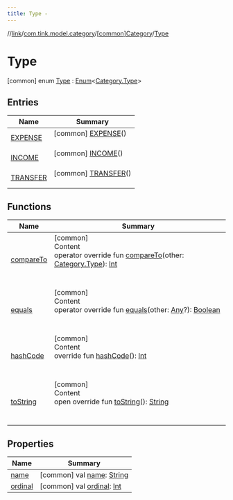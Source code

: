 ```yaml
---
title: Type -
---
```

//[link](../../../index.md)/[com.tink.model.category](../../index.md)/[[common]Category](../index.md)/[Type](index.md)



# Type  
 [common] enum [Type](index.md) : [Enum](https://kotlinlang.org/api/latest/jvm/stdlib/kotlin/-enum/index.html)<[Category.Type](index.md)>    


## Entries  
  
|  Name|  Summary| 
|---|---|
| <a name="com.tink.model.category/Category.Type.EXPENSE///PointingToDeclaration/"></a>[EXPENSE](-e-x-p-e-n-s-e/index.md)| <a name="com.tink.model.category/Category.Type.EXPENSE///PointingToDeclaration/"></a> [common] [EXPENSE](-e-x-p-e-n-s-e/index.md)()  <br>   <br>
| <a name="com.tink.model.category/Category.Type.INCOME///PointingToDeclaration/"></a>[INCOME](-i-n-c-o-m-e/index.md)| <a name="com.tink.model.category/Category.Type.INCOME///PointingToDeclaration/"></a> [common] [INCOME](-i-n-c-o-m-e/index.md)()  <br>   <br>
| <a name="com.tink.model.category/Category.Type.TRANSFER///PointingToDeclaration/"></a>[TRANSFER](-t-r-a-n-s-f-e-r/index.md)| <a name="com.tink.model.category/Category.Type.TRANSFER///PointingToDeclaration/"></a> [common] [TRANSFER](-t-r-a-n-s-f-e-r/index.md)()  <br>   <br>


## Functions  
  
|  Name|  Summary| 
|---|---|
| <a name="kotlin/Enum/compareTo/#com.tink.model.category.Category.Type/PointingToDeclaration/"></a>[compareTo](-t-r-a-n-s-f-e-r/index.md#%5Bkotlin%2FEnum%2FcompareTo%2F%23com.tink.model.category.Category.Type%2FPointingToDeclaration%2F%5D%2FFunctions%2F1647702525)| <a name="kotlin/Enum/compareTo/#com.tink.model.category.Category.Type/PointingToDeclaration/"></a>[common]  <br>Content  <br>operator override fun [compareTo](-t-r-a-n-s-f-e-r/index.md#%5Bkotlin%2FEnum%2FcompareTo%2F%23com.tink.model.category.Category.Type%2FPointingToDeclaration%2F%5D%2FFunctions%2F1647702525)(other: [Category.Type](index.md)): [Int](https://kotlinlang.org/api/latest/jvm/stdlib/kotlin/-int/index.html)  <br><br><br>
| <a name="kotlin/Enum/equals/#kotlin.Any?/PointingToDeclaration/"></a>[equals](../../../com.tink.model.transfer/[common]-signable-operation/-type/-u-n-k-n-o-w-n/index.md#%5Bkotlin%2FEnum%2Fequals%2F%23kotlin.Any%3F%2FPointingToDeclaration%2F%5D%2FFunctions%2F1647702525)| <a name="kotlin/Enum/equals/#kotlin.Any?/PointingToDeclaration/"></a>[common]  <br>Content  <br>operator override fun [equals](../../../com.tink.model.transfer/[common]-signable-operation/-type/-u-n-k-n-o-w-n/index.md#%5Bkotlin%2FEnum%2Fequals%2F%23kotlin.Any%3F%2FPointingToDeclaration%2F%5D%2FFunctions%2F1647702525)(other: [Any](https://kotlinlang.org/api/latest/jvm/stdlib/kotlin/-any/index.html)?): [Boolean](https://kotlinlang.org/api/latest/jvm/stdlib/kotlin/-boolean/index.html)  <br><br><br>
| <a name="kotlin/Enum/hashCode/#/PointingToDeclaration/"></a>[hashCode](../../../com.tink.model.transfer/[common]-signable-operation/-type/-u-n-k-n-o-w-n/index.md#%5Bkotlin%2FEnum%2FhashCode%2F%23%2FPointingToDeclaration%2F%5D%2FFunctions%2F1647702525)| <a name="kotlin/Enum/hashCode/#/PointingToDeclaration/"></a>[common]  <br>Content  <br>override fun [hashCode](../../../com.tink.model.transfer/[common]-signable-operation/-type/-u-n-k-n-o-w-n/index.md#%5Bkotlin%2FEnum%2FhashCode%2F%23%2FPointingToDeclaration%2F%5D%2FFunctions%2F1647702525)(): [Int](https://kotlinlang.org/api/latest/jvm/stdlib/kotlin/-int/index.html)  <br><br><br>
| <a name="kotlin/Enum/toString/#/PointingToDeclaration/"></a>[toString](../../../com.tink.model.transfer/[common]-signable-operation/-type/-u-n-k-n-o-w-n/index.md#%5Bkotlin%2FEnum%2FtoString%2F%23%2FPointingToDeclaration%2F%5D%2FFunctions%2F1647702525)| <a name="kotlin/Enum/toString/#/PointingToDeclaration/"></a>[common]  <br>Content  <br>open override fun [toString](../../../com.tink.model.transfer/[common]-signable-operation/-type/-u-n-k-n-o-w-n/index.md#%5Bkotlin%2FEnum%2FtoString%2F%23%2FPointingToDeclaration%2F%5D%2FFunctions%2F1647702525)(): [String](https://kotlinlang.org/api/latest/jvm/stdlib/kotlin/-string/index.html)  <br><br><br>


## Properties  
  
|  Name|  Summary| 
|---|---|
| <a name="com.tink.model.category/Category.Type/name/#/PointingToDeclaration/"></a>[name](index.md#%5Bcom.tink.model.category%2FCategory.Type%2Fname%2F%23%2FPointingToDeclaration%2F%5D%2FProperties%2F1647702525)| <a name="com.tink.model.category/Category.Type/name/#/PointingToDeclaration/"></a> [common] val [name](index.md#%5Bcom.tink.model.category%2FCategory.Type%2Fname%2F%23%2FPointingToDeclaration%2F%5D%2FProperties%2F1647702525): [String](https://kotlinlang.org/api/latest/jvm/stdlib/kotlin/-string/index.html)   <br>
| <a name="com.tink.model.category/Category.Type/ordinal/#/PointingToDeclaration/"></a>[ordinal](index.md#%5Bcom.tink.model.category%2FCategory.Type%2Fordinal%2F%23%2FPointingToDeclaration%2F%5D%2FProperties%2F1647702525)| <a name="com.tink.model.category/Category.Type/ordinal/#/PointingToDeclaration/"></a> [common] val [ordinal](index.md#%5Bcom.tink.model.category%2FCategory.Type%2Fordinal%2F%23%2FPointingToDeclaration%2F%5D%2FProperties%2F1647702525): [Int](https://kotlinlang.org/api/latest/jvm/stdlib/kotlin/-int/index.html)   <br>

